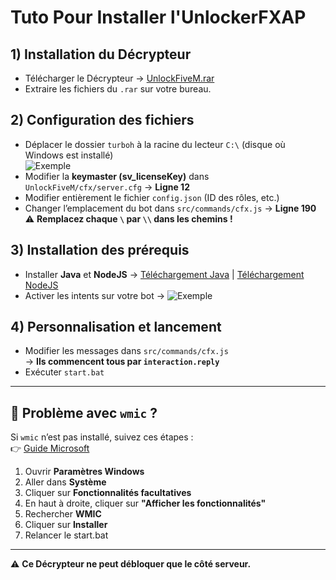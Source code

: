 # Tuto Pour Installer l'UnlockerFXAP

## 1) Installation du Décrypteur
- Télécharger le Décrypteur → [UnlockFiveM.rar](https://github.com/o-lumix/UnlockFiveM/releases/latest/download/UnlockFiveM.rar)
- Extraire les fichiers du `.rar` sur votre bureau.

## 2) Configuration des fichiers
- Déplacer le dossier `turboh` à la racine du lecteur `C:\` (disque où Windows est installé)  
   ![Exemple](https://i.postimg.cc/L43L5yq3/image.png)
- Modifier la **keymaster (sv_licenseKey)** dans `UnlockFiveM/cfx/server.cfg` → **Ligne 12**  
- Modifier entièrement le fichier `config.json` (ID des rôles, etc.)
- Changer l’emplacement du bot dans `src/commands/cfx.js` → **Ligne 190**  
  ⚠️ **Remplacez chaque `\` par `\\` dans les chemins !**

## 3) Installation des prérequis
- Installer **Java** et **NodeJS** → [Téléchargement Java](https://www.java.com/fr/download/) | [Téléchargement NodeJS](https://nodejs.org/fr)
- Activer les intents sur votre bot → ![Exemple](https://i.postimg.cc/Mp30QYTn/image.png)

## 4) Personnalisation et lancement
- Modifier les messages dans `src/commands/cfx.js`  
  → **Ils commencent tous par `interaction.reply`**  
- Exécuter `start.bat`

---

## 🚨 Problème avec `wmic` ?
Si `wmic` n’est pas installé, suivez ces étapes :  
👉 [Guide Microsoft](https://techcommunity.microsoft.com/blog/windows-itpro-blog/how-to-install-wmic-feature-on-demand-on-windows-11/4189530)

1) Ouvrir **Paramètres Windows**
2) Aller dans **Système**
3) Cliquer sur **Fonctionnalités facultatives**
4) En haut à droite, cliquer sur **"Afficher les fonctionnalités"**
5) Rechercher **WMIC**
6) Cliquer sur **Installer**
7) Relancer le start.bat

---

⚠️ **Ce Décrypteur ne peut débloquer que le côté serveur.**
